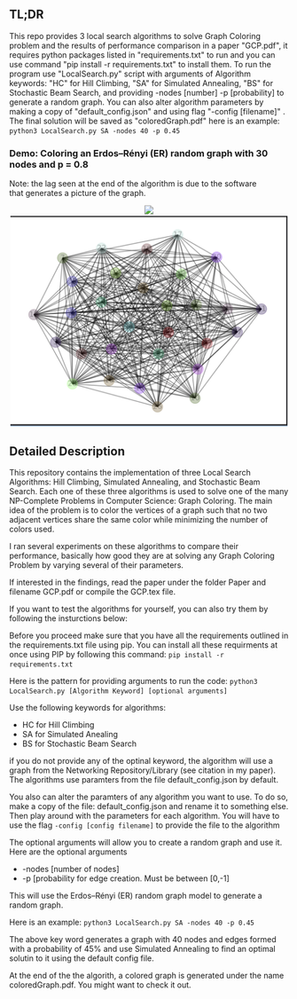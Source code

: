 ## TL;DR

This repo provides 3 local search algorithms to solve Graph Coloring problem and the results of performance comparison in a paper "GCP.pdf", it requires python packages listed in "requirements.txt" to run and you can use command "pip install -r requirements.txt" to install them. To run the program use "LocalSearch.py" script with arguments of Algorithm keywords: "HC" for Hill Climbing, "SA" for Simulated Annealing, "BS" for Stochastic Beam Search, and providing -nodes [number] -p [probability] to generate a random graph. You can also alter algorithm parameters by making a copy of "default_config.json" and using flag "-config [filename]" . The final solution will be saved as "coloredGraph.pdf"
here is an example:
`python3 LocalSearch.py SA -nodes 40 -p 0.45`

### Demo: Coloring an Erdos–Rényi (ER) random graph with 30 nodes and p = 0.8
Note: the lag seen at the end of the algorithm is due to the software <br>
that generates a picture of the graph. 

<p align="center">
  <img src="http://g.recordit.co/xzIi1tLdp4.gif" width=500 >
  <img src="demo.png" width=500 >
</p>

<!-- <img src="http://g.recordit.co/xzIi1tLdp4.gif" width=350><br> -->

## Detailed Description


This repository contains the implementation of three Local Search Algorithms: Hill Climbing, Simulated Annealing, and Stochastic Beam Search. Each one of these three algorithms is used to solve
one of the many NP-Complete Problems in Computer Science: Graph Coloring. The main idea of the problem is to color the vertices of a graph such that no two adjacent vertices share the same color while minimizing the number of colors used. 


I ran several experiments on these algorithms to compare their performance, basically how good they are at solving any Graph Coloring Problem by varying several of their parameters. 

If interested in the findings, read the paper under the folder Paper and filename GCP.pdf or compile the GCP.tex file.

If you want to test the algorithms for yourself, you can also try them by following the insturctions below:

Before you proceed make sure that you have all the requirements outlined in the requirements.txt file using pip. You can install
all these requirments at once using PIP by following this command:
`pip install -r requirements.txt` 

Here is the pattern for providing arguments to run the code:
`python3 LocalSearch.py [Algorithm Keyword] [optional arguments]`

Use the following keywords for algorithms:
* HC for Hill Climbing
* SA for Simulated Anealing
* BS for Stochastic Beam Search

if you do not provide any of the optinal keyword, the algorithm will use a graph from the Networking Repository/Library (see citation in my paper). The algorithms use paramters from the file default_config.json by default.

You also can alter the paramters of any algorithm you want to use.
To do so, make a copy of the file: default_config.json and rename it to something else. Then play around with the parameters for each algorithm. You will have to use the flag `-config [config filename]` to provide the file to the algorithm 

The optional arguments will allow you to create a random graph and use it. Here are the optional arguments

* -nodes [number of nodes]
* -p [probability for edge creation. Must be between [0,-1]

This will use the Erdos–Rényi (ER) random graph model to generate a
random graph. 

Here is an example:
`python3 LocalSearch.py SA -nodes 40 -p 0.45`

The above key word generates a graph with 40 nodes and edges formed with a probability of 45% and use Simulated Annealing to find an optimal solutin to it using the default config file.

At the end of the the algorith, a colored graph is generated under the name coloredGraph.pdf. You might want to check it out. 
